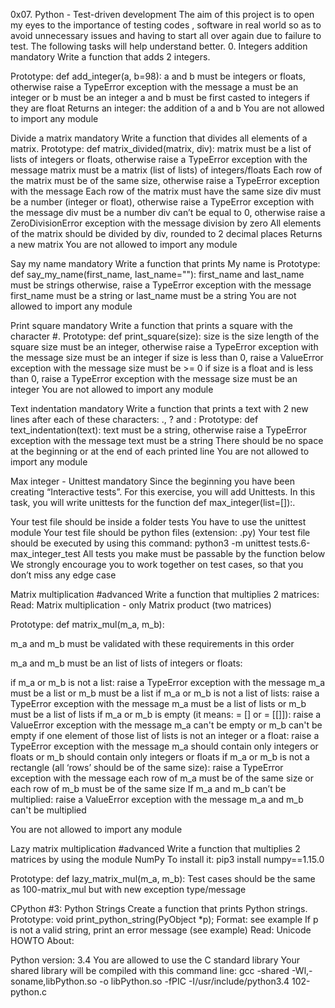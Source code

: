0x07. Python - Test-driven development The aim of this project is to open my eyes to the importance of testing codes , software in real world so as to avoid unnecessary issues and having to start all over again due to failure to test. The following tasks will help understand better. 0. Integers addition mandatory Write a function that adds 2 integers.

Prototype: def add_integer(a, b=98): a and b must be integers or floats, otherwise raise a TypeError exception with the message a must be an integer or b must be an integer a and b must be first casted to integers if they are float Returns an integer: the addition of a and b You are not allowed to import any module

Divide a matrix mandatory Write a function that divides all elements of a matrix.
Prototype: def matrix_divided(matrix, div): matrix must be a list of lists of integers or floats, otherwise raise a TypeError exception with the message matrix must be a matrix (list of lists) of integers/floats Each row of the matrix must be of the same size, otherwise raise a TypeError exception with the message Each row of the matrix must have the same size div must be a number (integer or float), otherwise raise a TypeError exception with the message div must be a number div can’t be equal to 0, otherwise raise a ZeroDivisionError exception with the message division by zero All elements of the matrix should be divided by div, rounded to 2 decimal places Returns a new matrix You are not allowed to import any module

Say my name mandatory Write a function that prints My name is
Prototype: def say_my_name(first_name, last_name=""): first_name and last_name must be strings otherwise, raise a TypeError exception with the message first_name must be a string or last_name must be a string You are not allowed to import any module

Print square mandatory Write a function that prints a square with the character #.
Prototype: def print_square(size): size is the size length of the square size must be an integer, otherwise raise a TypeError exception with the message size must be an integer if size is less than 0, raise a ValueError exception with the message size must be >= 0 if size is a float and is less than 0, raise a TypeError exception with the message size must be an integer You are not allowed to import any module

Text indentation mandatory Write a function that prints a text with 2 new lines after each of these characters: ., ? and :
Prototype: def text_indentation(text): text must be a string, otherwise raise a TypeError exception with the message text must be a string There should be no space at the beginning or at the end of each printed line You are not allowed to import any module

Max integer - Unittest mandatory Since the beginning you have been creating “Interactive tests”. For this exercise, you will add Unittests.
In this task, you will write unittests for the function def max_integer(list=[]):.

Your test file should be inside a folder tests You have to use the unittest module Your test file should be python files (extension: .py) Your test file should be executed by using this command: python3 -m unittest tests.6-max_integer_test All tests you make must be passable by the function below We strongly encourage you to work together on test cases, so that you don’t miss any edge case

Matrix multiplication #advanced Write a function that multiplies 2 matrices:
Read: Matrix multiplication - only Matrix product (two matrices)

Prototype: def matrix_mul(m_a, m_b):

m_a and m_b must be validated with these requirements in this order

m_a and m_b must be an list of lists of integers or floats:

if m_a or m_b is not a list: raise a TypeError exception with the message m_a must be a list or m_b must be a list if m_a or m_b is not a list of lists: raise a TypeError exception with the message m_a must be a list of lists or m_b must be a list of lists if m_a or m_b is empty (it means: = [] or = [[]]): raise a ValueError exception with the message m_a can't be empty or m_b can't be empty if one element of those list of lists is not an integer or a float: raise a TypeError exception with the message m_a should contain only integers or floats or m_b should contain only integers or floats if m_a or m_b is not a rectangle (all ‘rows’ should be of the same size): raise a TypeError exception with the message each row of m_a must be of the same size or each row of m_b must be of the same size If m_a and m_b can’t be multiplied: raise a ValueError exception with the message m_a and m_b can't be multiplied

You are not allowed to import any module

Lazy matrix multiplication #advanced Write a function that multiplies 2 matrices by using the module NumPy
To install it: pip3 install numpy==1.15.0

Prototype: def lazy_matrix_mul(m_a, m_b): Test cases should be the same as 100-matrix_mul but with new exception type/message

CPython #3: Python Strings Create a function that prints Python strings.
Prototype: void print_python_string(PyObject *p); Format: see example If p is not a valid string, print an error message (see example) Read: Unicode HOWTO About:

Python version: 3.4 You are allowed to use the C standard library Your shared library will be compiled with this command line: gcc -shared -Wl,-soname,libPython.so -o libPython.so -fPIC -I/usr/include/python3.4 102-python.c
